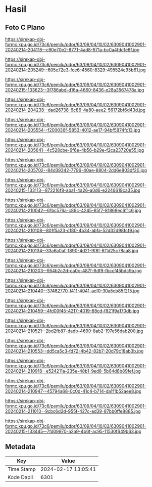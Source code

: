 # Hasil

## Foto C Plano

https://sirekap-obj-formc.kpu.go.id/73c6/pemilu/pdpr/63/09/04/10/02/6309041002901-20240214-204118--c90e70e2-8771-4ad8-971a-bc0a4fdc1e8f.jpg

https://sirekap-obj-formc.kpu.go.id/73c6/pemilu/pdpr/63/09/04/10/02/6309041002901-20240214-205249--605e72e3-fce6-4560-8329-495524c95b61.jpg

https://sirekap-obj-formc.kpu.go.id/73c6/pemilu/pdpr/63/09/04/10/02/6309041002901-20240215-133623--3f786abd-d16a-4660-8436-e28a3567478a.jpg

https://sirekap-obj-formc.kpu.go.id/73c6/pemilu/pdpr/63/09/04/10/02/6309041002901-20240214-204238--dad26738-6c86-4a80-aee2-56172bf6d43d.jpg

https://sirekap-obj-formc.kpu.go.id/73c6/pemilu/pdpr/63/09/04/10/02/6309041002901-20240214-205554--f200036f-5853-4012-ae17-94bf5874fc13.jpg

https://sirekap-obj-formc.kpu.go.id/73c6/pemilu/pdpr/63/09/04/10/02/6309041002901-20240214-205641--4c528cbe-6f6e-4b56-b29e-f2ca23720e55.jpg

https://sirekap-obj-formc.kpu.go.id/73c6/pemilu/pdpr/63/09/04/10/02/6309041002901-20240214-205702--84d39342-7796-40ae-8804-2dd6e803df20.jpg

https://sirekap-obj-formc.kpu.go.id/73c6/pemilu/pdpr/63/09/04/10/02/6309041002901-20240215-133113--872216f8-aba1-4a26-a0d6-e2246619ca35.jpg

https://sirekap-obj-formc.kpu.go.id/73c6/pemilu/pdpr/63/09/04/10/02/6309041002901-20240214-210042--61bc576a-c89c-4245-85f7-81868ec6f1c6.jpg

https://sirekap-obj-formc.kpu.go.id/73c6/pemilu/pdpr/63/09/04/10/02/6309041002901-20240214-210108--801f5a23-c180-4b34-abfa-52d32d98fcf9.jpg

https://sirekap-obj-formc.kpu.go.id/73c6/pemilu/pdpr/63/09/04/10/02/6309041002901-20240214-210134--33a6a0af-1890-4d21-9f8f-6f1d25c78aa8.jpg

https://sirekap-obj-formc.kpu.go.id/73c6/pemilu/pdpr/63/09/04/10/02/6309041002901-20240214-210203--954b2c2d-ca0c-487f-9df9-fbccf45bdc9a.jpg

https://sirekap-obj-formc.kpu.go.id/73c6/pemilu/pdpr/63/09/04/10/02/6309041002901-20240214-210440--37462770-f411-4041-aef0-30a5cb85f215.jpg

https://sirekap-obj-formc.kpu.go.id/73c6/pemilu/pdpr/63/09/04/10/02/6309041002901-20240214-210459--4fd00f45-4217-4019-88cd-f821f9a170db.jpg

https://sirekap-obj-formc.kpu.go.id/73c6/pemilu/pdpr/63/09/04/10/02/6309041002901-20240214-210521--2bd2fb87-dadb-4690-8ab2-197e56dab200.jpg

https://sirekap-obj-formc.kpu.go.id/73c6/pemilu/pdpr/63/09/04/10/02/6309041002901-20240214-210553--dd5ca5c3-fd72-4b42-82b7-20d79c18ab3b.jpg

https://sirekap-obj-formc.kpu.go.id/73c6/pemilu/pdpr/63/09/04/10/02/6309041002901-20240214-210918--e524211a-235e-48b1-9ed8-5b64d8b89fef.jpg

https://sirekap-obj-formc.kpu.go.id/73c6/pemilu/pdpr/63/09/04/10/02/6309041002901-20240214-210947--45794a68-0c0d-41c4-b714-da1f1b52aee8.jpg

https://sirekap-obj-formc.kpu.go.id/73c6/pemilu/pdpr/63/09/04/10/02/6309041002901-20240214-211010--9cbc6d2d-955f-427c-ad39-87bb0ffe8885.jpg

https://sirekap-obj-formc.kpu.go.id/73c6/pemilu/pdpr/63/09/04/10/02/6309041002901-20240215-133445--7fd09970-a2a9-4b6f-ac95-11530f649b63.jpg


## Metadata

| Key        | Value               |
| ---------- | ------------------- |
| Time Stamp | 2024-02-17 13:05:41 |
| Kode Dapil | 6301                |




